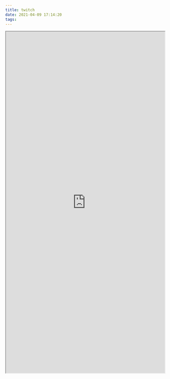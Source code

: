```yaml
---
title: twitch
date: 2021-04-09 17:14:20
tags:
---
```


<iframe
  src="https://player.twitch.tv/?channel=ludwig&parent=nootif.tk"
  allowfullscreen="true"
  scrolling="no"
  height="1080"
  width="100%">
</iframe>
